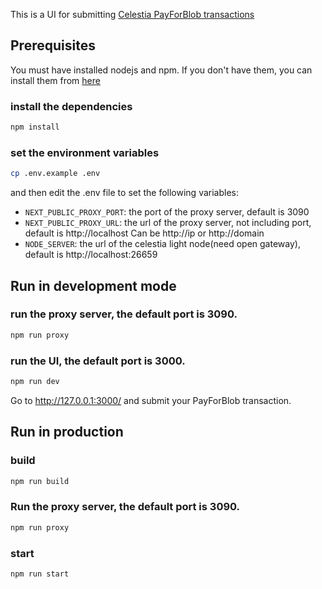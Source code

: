 This is a UI for submitting [Celestia PayForBlob transactions](https://docs.celestia.org/developers/node-tutorial/#submit-a-pfb-transaction)

## Prerequisites

You must have installed nodejs and npm. If you don't have them, you can install them from [here](https://nodejs.org/en/download/)

### install the dependencies
```bash
npm install
```

### set the environment variables
```bash
cp .env.example .env
```

and then edit the .env file to set the following variables:
* `NEXT_PUBLIC_PROXY_PORT`: the port of the proxy server, default is 3090
* `NEXT_PUBLIC_PROXY_URL`: the url of the proxy server, not including port, default is http://localhost Can be http://ip or http://domain
* `NODE_SERVER`: the url of the celestia light node(need open gateway), default is http://localhost:26659


## Run in development mode

### run the proxy server, the default port is 3090.

```bash
npm run proxy
```

### run the UI, the default port is 3000.

```bash
npm run dev
```

Go to http://127.0.0.1:3000/ and submit your PayForBlob transaction.

## Run in production 
### build
```bash
npm run build
```
### Run the proxy server, the default port is 3090.

```bash
npm run proxy
```
### start
```bash
npm run start
```

